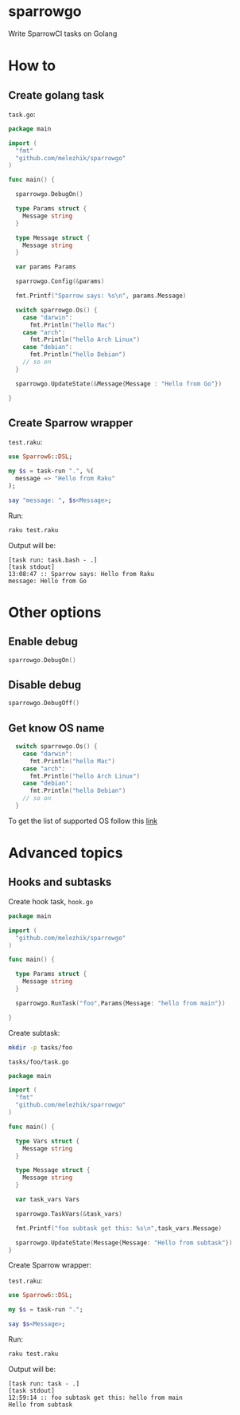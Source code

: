 # sparrowgo

Write SparrowCI tasks on Golang

# How to

## Create golang task

`task.go`:

```go
package main

import (
  "fmt"
  "github.com/melezhik/sparrowgo"
)

func main() {

  sparrowgo.DebugOn()

  type Params struct {
    Message string
  }

  type Message struct {
    Message string
  }

  var params Params

  sparrowgo.Config(&params)

  fmt.Printf("Sparrow says: %s\n", params.Message)

  switch sparrowgo.Os() {
    case "darwin":
      fmt.Println("hello Mac")
    case "arch":
      fmt.Println("hello Arch Linux")
    case "debian":
      fmt.Println("hello Debian")
    // so on
  }

  sparrowgo.UpdateState(&Message{Message : "Hello from Go"})

}
```

## Create Sparrow wrapper

`test.raku`:

```raku
use Sparrow6::DSL;

my $s = task-run ".", %(
  message => "Hello from Raku"
);

say "message: ", $s<Message>;
```

Run:

```bash
raku test.raku
```

Output will be:

```
[task run: task.bash - .]
[task stdout]
13:08:47 :: Sparrow says: Hello from Raku
message: Hello from Go
```

# Other options


## Enable debug

```go
sparrowgo.DebugOn()
```

## Disable debug

```go
sparrowgo.DebugOff()
```

## Get know OS name

```go
  switch sparrowgo.Os() {
    case "darwin":
      fmt.Println("hello Mac")
    case "arch":
      fmt.Println("hello Arch Linux")
    case "debian":
      fmt.Println("hello Debian")
    // so on
  }
```

To get the list of supported OS follow this [link](https://github.com/melezhik/Sparrow6/blob/master/documentation/development.md#recognizable-os-list)

# Advanced topics

## Hooks and subtasks


Create hook task, `hook.go`

```go
package main

import (
  "github.com/melezhik/sparrowgo"
)

func main() {

  type Params struct {
    Message string
  }

  sparrowgo.RunTask("foo",Params{Message: "hello from main"})

}
```

Create subtask:

```bash
mkdir -p tasks/foo
```

`tasks/foo/task.go`

```go
package main

import (
  "fmt"
  "github.com/melezhik/sparrowgo"
)

func main() {

  type Vars struct {
    Message string
  }

  type Message struct {
    Message string
  }

  var task_vars Vars

  sparrowgo.TaskVars(&task_vars)

  fmt.Printf("foo subtask get this: %s\n",task_vars.Message)

  sparrowgo.UpdateState(Message{Message: "Hello from subtask"})
}
```

Create Sparrow wrapper:

`test.raku`:

```raku
use Sparrow6::DSL;

my $s = task-run ".";

say $s<Message>;
```

Run:

```bash
raku test.raku
```

Output will be:

```
[task run: task - .]
[task stdout]
12:59:14 :: foo subtask get this: hello from main
Hello from subtask
```
